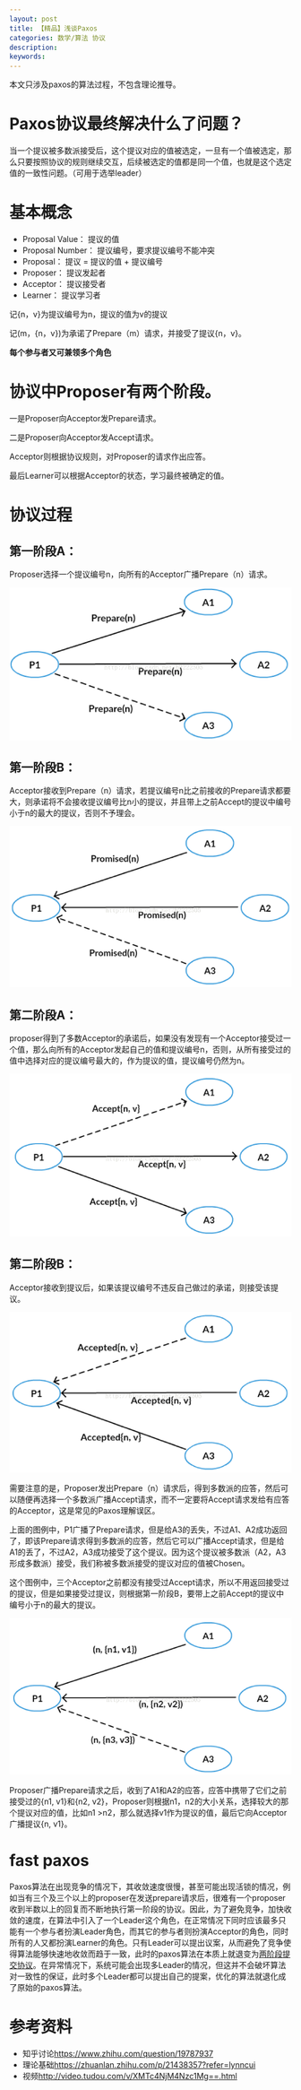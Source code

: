 ```yaml
---
layout: post
title: 【精品】浅谈Paxos
categories: 数学/算法 协议
description: 
keywords: 
---
```



本文只涉及paxos的算法过程，不包含理论推导。

# Paxos协议最终解决什么了问题？

当一个提议被多数派接受后，这个提议对应的值被选定，一旦有一个值被选定，那么只要按照协议的规则继续交互，后续被选定的值都是同一个值，也就是这个选定值的一致性问题。（可用于选举leader）



# 基本概念

- Proposal Value：     提议的值
- Proposal Number：  提议编号，要求提议编号不能冲突
- Proposal：              提议 = 提议的值 + 提议编号
- Proposer：             提议发起者
- Acceptor：             提议接受者
- Learner：               提议学习者
 
记{n，v}为提议编号为n，提议的值为v的提议

记(m，{n，v})为承诺了Prepare（m）请求，并接受了提议{n，v}。

**每个参与者又可兼领多个角色**



# 协议中Proposer有两个阶段。

一是Proposer向Acceptor发Prepare请求。

二是Proposer向Acceptor发Accept请求。
 
Acceptor则根据协议规则，对Proposer的请求作出应答。
 
最后Learner可以根据Acceptor的状态，学习最终被确定的值。

 

# 协议过程

## 第一阶段A：

Proposer选择一个提议编号n，向所有的Acceptor广播Prepare（n）请求。

![](/images/posts/2017-11-01-paxos.md/1.png)

## 第一阶段B：

Acceptor接收到Prepare（n）请求，若提议编号n比之前接收的Prepare请求都要大，则承诺将不会接收提议编号比n小的提议，并且带上之前Accept的提议中编号小于n的最大的提议，否则不予理会。

![](/images/posts/2017-11-01-paxos.md/2.png)

## 第二阶段A：

proposer得到了多数Acceptor的承诺后，如果没有发现有一个Acceptor接受过一个值，那么向所有的Acceptor发起自己的值和提议编号n，否则，从所有接受过的值中选择对应的提议编号最大的，作为提议的值，提议编号仍然为n。

![](/images/posts/2017-11-01-paxos.md/3.png)

## 第二阶段B：

Acceptor接收到提议后，如果该提议编号不违反自己做过的承诺，则接受该提议。

![](/images/posts/2017-11-01-paxos.md/4.png)

需要注意的是，Proposer发出Prepare（n）请求后，得到多数派的应答，然后可以随便再选择一个多数派广播Accept请求，而不一定要将Accept请求发给有应答的Acceptor，这是常见的Paxos理解误区。

上面的图例中，P1广播了Prepare请求，但是给A3的丢失，不过A1、A2成功返回了，即该Prepare请求得到多数派的应答，然后它可以广播Accept请求，但是给A1的丢了，不过A2，A3成功接受了这个提议。因为这个提议被多数派（A2，A3形成多数派）接受，我们称被多数派接受的提议对应的值被Chosen。

这个图例中，三个Acceptor之前都没有接受过Accept请求，所以不用返回接受过的提议，但是如果接受过提议，则根据第一阶段B，要带上之前Accept的提议中编号小于n的最大的提议。

![](/images/posts/2017-11-01-paxos.md/5.png)

Proposer广播Prepare请求之后，收到了A1和A2的应答，应答中携带了它们之前接受过的{n1, v1}和{n2, v2}，Proposer则根据n1，n2的大小关系，选择较大的那个提议对应的值，比如n1 >n2，那么就选择v1作为提议的值，最后它向Acceptor广播提议{n, v1}。



# fast paxos

Paxos算法在出现竞争的情况下，其收敛速度很慢，甚至可能出现活锁的情况，例如当有三个及三个以上的proposer在发送prepare请求后，很难有一个proposer收到半数以上的回复而不断地执行第一阶段的协议。因此，为了避免竞争，加快收敛的速度，在算法中引入了一个Leader这个角色，在正常情况下同时应该最多只能有一个参与者扮演Leader角色，而其它的参与者则扮演Acceptor的角色，同时所有的人又都扮演Learner的角色。只有Leader可以提出议案，从而避免了竞争使得算法能够快速地收敛而趋于一致，此时的paxos算法在本质上就退变为[两阶段提交协议](https://bingoex.github.io/2017/11/06/xa-jta/)。在异常情况下，系统可能会出现多Leader的情况，但这并不会破坏算法对一致性的保证，此时多个Leader都可以提出自己的提案，优化的算法就退化成了原始的paxos算法。


# 参考资料

- 知乎讨论<https://www.zhihu.com/question/19787937>
- 理论基础<https://zhuanlan.zhihu.com/p/21438357?refer=lynncui>
- 视频<http://video.tudou.com/v/XMTc4NjM4Nzc1Mg==.html>
 
 
 
 


